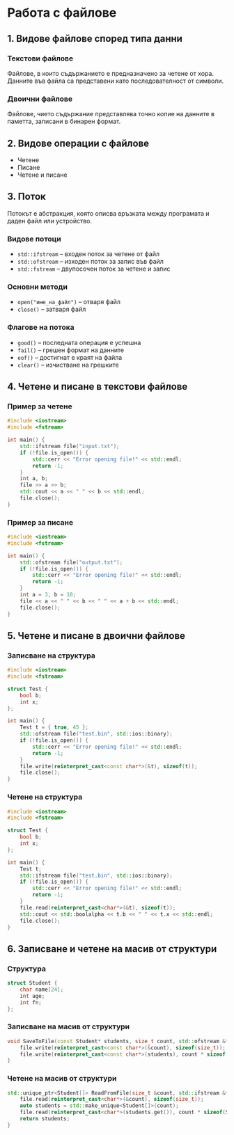 # Работа с файлове

## 1. Видове файлове според типа данни

### Текстови файлове

Файлове, в които съдържанието е предназначено за четене от хора. Данните във файла са представени като последователност от символи.

### Двоични файлове

Файлове, чието съдържание представлява точно копие на данните в паметта, записани в бинарен формат.

## 2. Видове операции с файлове

- Четене
- Писане
- Четене и писане

## 3. Поток

Потокът е абстракция, която описва връзката между програмата и даден файл или устройство.

### Видове потоци

- `std::ifstream` – входен поток за четене от файл
- `std::ofstream` – изходен поток за запис във файл
- `std::fstream` – двупосочен поток за четене и запис

### Основни методи

- `open("име_на_файл")` – отваря файл
- `close()` – затваря файл

### Флагове на потока

- `good()` – последната операция е успешна
- `fail()` – грешен формат на данните
- `eof()` – достигнат е краят на файла
- `clear()` – изчистване на грешките

## 4. Четене и писане в текстови файлове

### Пример за четене

```cpp
#include <iostream>
#include <fstream>

int main() {
    std::ifstream file("input.txt");
    if (!file.is_open()) {
        std::cerr << "Error opening file!" << std::endl;
        return -1;
    }
    int a, b;
    file >> a >> b;
    std::cout << a << " " << b << std::endl;
    file.close();
}
```

### Пример за писане

```cpp
#include <iostream>
#include <fstream>

int main() {
    std::ofstream file("output.txt");
    if (!file.is_open()) {
        std::cerr << "Error opening file!" << std::endl;
        return -1;
    }
    int a = 3, b = 10;
    file << a << " " << b << " " << a + b << std::endl;
    file.close();
}
```

## 5. Четене и писане в двоични файлове

### Записване на структура

```cpp
#include <iostream>
#include <fstream>

struct Test {
    bool b;
    int x;
};

int main() {
    Test t = { true, 45 };
    std::ofstream file("test.bin", std::ios::binary);
    if (!file.is_open()) {
        std::cerr << "Error opening file!" << std::endl;
        return -1;
    }
    file.write(reinterpret_cast<const char*>(&t), sizeof(t));
    file.close();
}
```

### Четене на структура

```cpp
#include <iostream>
#include <fstream>

struct Test {
    bool b;
    int x;
};

int main() {
    Test t;
    std::ifstream file("test.bin", std::ios::binary);
    if (!file.is_open()) {
        std::cerr << "Error opening file!" << std::endl;
        return -1;
    }
    file.read(reinterpret_cast<char*>(&t), sizeof(t));
    std::cout << std::boolalpha << t.b << " " << t.x << std::endl;
    file.close();
}
```

## 6. Записване и четене на масив от структури

### Структура

```cpp
struct Student {
    char name[24];
    int age;
    int fn;
};
```

### Записване на масив от структури

```cpp
void SaveToFile(const Student* students, size_t count, std::ofstream &file) {
    file.write(reinterpret_cast<const char*>(&count), sizeof(size_t));
    file.write(reinterpret_cast<const char*>(students), count * sizeof(Student));
}
```

### Четене на масив от структури

```cpp
std::unique_ptr<Student[]> ReadFromFile(size_t &count, std::ifstream &file) {
    file.read(reinterpret_cast<char*>(&count), sizeof(size_t));
    auto students = std::make_unique<Student[]>(count);
    file.read(reinterpret_cast<char*>(students.get()), count * sizeof(Student));
    return students;
}
```
